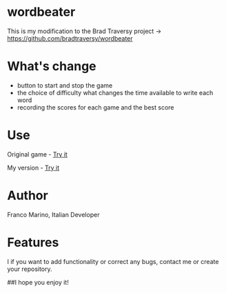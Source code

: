 # wordbeater
This is my modification to the Brad Traversy project -> https://github.com/bradtraversy/wordbeater
# What's change
* button to start and stop the game
* the choice of difficulty what changes the time available to write each word
* recording the scores for each game and the best score
# Use
Original game -  [Try it](https://bradtraversy.github.io/wordbeater) 

My version - [Try it](https://franco-marino.github.io/wordbeater)
# Author
Franco Marino, Italian Developer
# Features
I if you want to add functionality or correct any bugs, contact me or create your repository.

##I hope you enjoy it!
